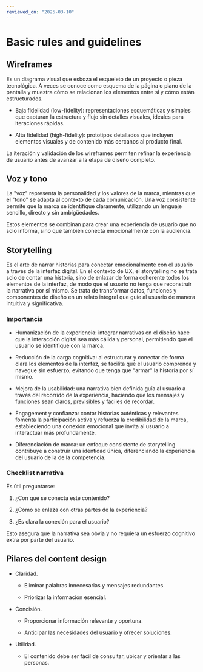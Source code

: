 ```yaml
---
reviewed_on: "2025-03-10"
---
```


# Basic rules and guidelines

## Wireframes

Es un diagrama visual que esboza el esqueleto de un proyecto o pieza tecnológica. A veces se conoce como esquema de la página o plano de la pantalla y muestra cómo se relacionan los elementos entre sí y cómo están estructurados.

- Baja fidelidad (low-fidelity): representaciones esquemáticas y simples que capturan la estructura y flujo sin detalles visuales, ideales para iteraciones rápidas.

- Alta fidelidad (high-fidelity): prototipos detallados que incluyen elementos visuales y de contenido más cercanos al producto final.

La iteración y validación de los wireframes permiten refinar la experiencia de usuario antes de avanzar a la etapa de diseño completo.

## Voz y tono

La "voz" representa la personalidad y los valores de la marca, mientras que el "tono" se adapta al contexto de cada comunicación. Una voz consistente permite que la marca se identifique claramente, utilizando un lenguaje sencillo, directo y sin ambigüedades.

Estos elementos se combinan para crear una experiencia de usuario que no solo informa, sino que también conecta emocionalmente con la audiencia.

## Storytelling

Es el arte de narrar historias para conectar emocionalmente con el usuario a través de la interfaz digital. En el contexto de UX, el storytelling no se trata solo de contar una historia, sino de enlazar de forma coherente todos los elementos de la interfaz, de modo que el usuario no tenga que reconstruir la narrativa por sí mismo. Se trata de transformar datos, funciones y componentes de diseño en un relato integral que guíe al usuario de manera intuitiva y significativa.

### Importancia

- Humanización de la experiencia: integrar narrativas en el diseño hace que la interacción digital sea más cálida y personal, permitiendo que el usuario se identifique con la marca.

- Reducción de la carga cognitiva: al estructurar y conectar de forma clara los elementos de la interfaz, se facilita que el usuario comprenda y navegue sin esfuerzo, evitando que tenga que "armar" la historia por sí mismo.

- Mejora de la usabilidad: una narrativa bien definida guía al usuario a través del recorrido de la experiencia, haciendo que los mensajes y funciones sean claros, previsibles y fáciles de recordar.

- Engagement y confianza: contar historias auténticas y relevantes fomenta la participación activa y refuerza la credibilidad de la marca, estableciendo una conexión emocional que invita al usuario a interactuar más profundamente.

- Diferenciación de marca: un enfoque consistente de storytelling contribuye a construir una identidad única, diferenciando la experiencia del usuario de la de la competencia.

### Checklist narrativa

Es útil preguntarse:

1. ¿Con qué se conecta este contenido?

2. ¿Cómo se enlaza con otras partes de la experiencia?

3. ¿Es clara la conexión para el usuario?

Esto asegura que la narrativa sea obvia y no requiera un esfuerzo cognitivo extra por parte del usuario.

## Pilares del content design

- Claridad.

	- Eliminar palabras innecesarias y mensajes redundantes.

	- Priorizar la información esencial.

- Concisión.

	- Proporcionar información relevante y oportuna.

	- Anticipar las necesidades del usuario y ofrecer soluciones.

- Utilidad.

	- El contenido debe ser fácil de consultar, ubicar y orientar a las personas.